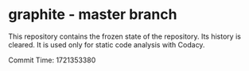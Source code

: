 # graphite - master branch

This repository contains the frozen state of the repository.
Its history is cleared. It is used only for static code
analysis with Codacy.

Commit Time: 1721353380
